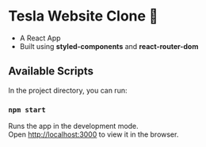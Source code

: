 # Tesla Website Clone 🚗
- A React App 
- Built using **styled-components** and **react-router-dom**


## Available Scripts

In the project directory, you can run:

### `npm start`

Runs the app in the development mode.\
Open [http://localhost:3000](http://localhost:3000) to view it in the browser.




